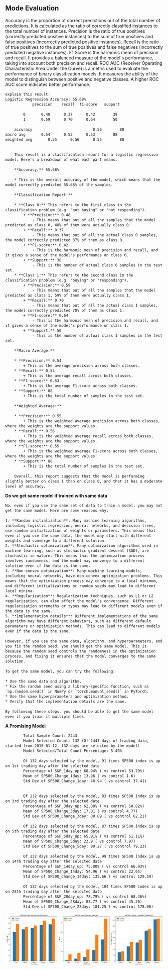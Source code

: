 **Mode Evaluation**
--------------
Accuracy is the proportion of correct predictions out of the total number of predictions. It is calculated as the ratio of correctly classified instances to the total number of instances.
Precision is the ratio of true positives (correctly predicted positive instances) to the sum of true positives and false positives (incorrectly predicted positive instances).
Recall is the ratio of true positives to the sum of true positives and false negatives (incorrectly predicted negative instances).
F1 Score is the harmonic mean of precision and recall. It provides a balanced measure of the model's performance, taking into account both precision and recall.
ROC AUC (Receiver Operating Characteristic Area Under the Curve) is a metric used to evaluate the performance of binary classification models. It measures the ability of the model to distinguish between positive and negative classes. A higher ROC AUC score indicates better performance.


    explain this result:
    Logistic Regression Accuracy: 55.68%
                precision    recall  f1-score   support

            0       0.48      0.37      0.42        38
            1       0.59      0.70      0.64        50

        accuracy                           0.56        88
    macro avg       0.54      0.53      0.53        88
    weighted avg       0.55      0.56      0.55        88


        This result is a classification report for a logistic regression model. Here's a breakdown of what each part means:

        **Accuracy:** 55.68%

        * This is the overall accuracy of the model, which means that the model correctly predicted 55.68% of the samples.

        **Classification Report:**

        * **Class 0:** This refers to the first class in the classification problem (e.g. "not buying" or "not responding").
            + **Precision:** 0.48
                - This means that out of all the samples that the model predicted as class 0, 48% of them were actually class 0.
            + **Recall:** 0.37
                - This means that out of all the actual class 0 samples, the model correctly predicted 37% of them as class 0.
            + **F1-score:** 0.42
                - This is the harmonic mean of precision and recall, and it gives a sense of the model's performance on class 0.
            + **Support:** 38
                - This is the number of actual class 0 samples in the test set.
        * **Class 1:** This refers to the second class in the classification problem (e.g. "buying" or "responding").
            + **Precision:** 0.59
                - This means that out of all the samples that the model predicted as class 1, 59% of them were actually class 1.
            + **Recall:** 0.70
                - This means that out of all the actual class 1 samples, the model correctly predicted 70% of them as class 1.
            + **F1-score:** 0.64
                - This is the harmonic mean of precision and recall, and it gives a sense of the model's performance on class 1.
            + **Support:** 50
                - This is the number of actual class 1 samples in the test set.

        **Macro Average:**

        * **Precision:** 0.54
            + This is the average precision across both classes.
        * **Recall:** 0.53
            + This is the average recall across both classes.
        * **F1-score:** 0.53
            + This is the average F1-score across both classes.
        * **Support:** 88
            + This is the total number of samples in the test set.

        **Weighted Average:**

        * **Precision:** 0.55
            + This is the weighted average precision across both classes, where the weights are the support values.
        * **Recall:** 0.56
            + This is the weighted average recall across both classes, where the weights are the support values.
        * **F1-score:** 0.55
            + This is the weighted average F1-score across both classes, where the weights are the support values.
        * **Support:** 88
            + This is the total number of samples in the test set.

        Overall, this report suggests that the model is performing slightly better on class 1 than on class 0, and that it has a moderate level of accuracy.

**Do we get same model if trained with same data**


    No, even if you use the same set of data to train a model, you may not get the same model. Here are some reasons why:

    1. **Random initialization**: Many machine learning algorithms, including logistic regression, neural networks, and decision trees, use random initialization of weights or parameters. This means that even if you use the same data, the model may start with different weights and converge to a different solution.
    2. **Stochastic optimization**: Many optimization algorithms used in machine learning, such as stochastic gradient descent (SGD), are stochastic in nature. This means that the optimization process involves randomness, and the model may converge to a different solution even if the data is the same.
    3. **Non-convex optimization**: Many machine learning models, including neural networks, have non-convex optimization problems. This means that the optimization process may converge to a local minimum, and different initializations or random seeds may lead to different local minima.
    4. **Regularization**: Regularization techniques, such as L1 or L2 regularization, can also affect the model's convergence. Different regularization strengths or types may lead to different models even if the data is the same.
    5. **Implementation details**: Different implementations of the same algorithm may have different behaviors, such as different default parameters or optimization methods. This can lead to different models even if the data is the same.

    However, if you use the same data, algorithm, and hyperparameters, and you fix the random seed, you should get the same model. This is because the random seed controls the randomness in the optimization process, and fixing it ensures that the model converges to the same solution.

    To get the same model, you can try the following:

    * Use the same data and algorithm.
    * Fix the random seed using a library-specific function, such as `np.random.seed()` in NumPy or `torch.manual_seed()` in PyTorch.
    * Use the same hyperparameters and optimization method.
    * Verify that the implementation details are the same.

    By following these steps, you should be able to get the same model even if you train it multiple times.


**A Promising Model**

            Total Sample Count: 2443
            Model Selected Count: 132 (Of 2443 days of trading data, started from 2015-01-12, 132 days are selected by the model)
            Model Selected/Total Count Percentage: 5.40%

            Of 132 days selected by the model, 91 times SP500 index is up on 1st trading day after the selected date
            Percentage of S&P_1day_up: 68.94% ( vs control 53.79%)
            Mean of SP500_Change_1day: 13.96 ( vs control 1.6)
            Std Dev of SP500_Change_1day: 40.94 ( vs control 37.41)


            Of 132 days selected by the model, 83 times SP500 index is up on 3rd trading day after the selected date
            Percentage of S&P_3day_up: 62.88% ( vs control 58.82%)
            Mean of SP500_Change_3day: 17.01 ( vs control 4.77)
            Std Dev of SP500_Change_3day: 80.89 ( vs control 62.21)

            Of 132 days selected by the model, 87 times SP500 index is up on 5th trading day after the selected date
            Percentage of S&P_5day_up: 65.91% ( vs control 61.11%)
            Mean of SP500_Change_5day: 23.9 ( vs control 7.97)
            Std Dev of SP500_Change_5day: 90.27 ( vs control 79.23)

            Of 132 days selected by the model, 99 times SP500 index is up on 14th trading day after the selected date
            Percentage of S&P_14day_up: 75.00% ( vs control 66.93%)
            Mean of SP500_Change_14day: 54.96 ( vs control 22.65)
            Std Dev of SP500_Change_14day: 135.66 ( vs control 129.59)

            Of 132 days selected by the model, 104 times SP500 index is up on 28th trading day after the selected date
            Percentage of S&P_28day_up: 78.79% ( vs control 68.36%)
            Mean of SP500_Change_28day: 88.77 ( vs control 45.26)
            Std Dev of SP500_Change_28day: 181.25 ( vs control 178.06)

![Model](ModelvsControl.png)